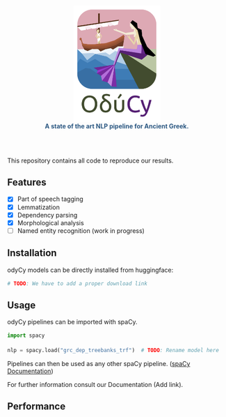 <p align="center">
  <img width="200" src="docs/_static/logo_with_text_below.svg">
  <div align="center" style="color: #2c5882; font-weight: bold; font-size: 14px; margin-top: -16px;">
    A state of the art NLP pipeline for Ancient Greek.
  </div>
</p>


<br>
<br>

This repository contains all code to reproduce our results.

## Features

 - [x] Part of speech tagging
 - [x] Lemmatization
 - [x] Dependency parsing
 - [x] Morphological analysis
 - [ ] Named entity recognition (work in progress)

## Installation

odyCy models can be directly installed from huggingface:

```bash
# TODO: We have to add a proper download link
```

## Usage

odyCy pipelines can be imported with spaCy.

```python
import spacy

nlp = spacy.load("grc_dep_treebanks_trf")  # TODO: Rename model here
```

Pipelines can then be used as any other spaCy pipeline.
([spaCy Documentation](https://spacy.io/usage))

For further information consult our Documentation (Add link).

## Performance

